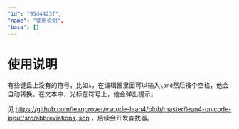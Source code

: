 ```yaml
---
"id": "95d4423f",
"name": "使用说明",
"base": []
---
```


# 使用说明

有些键盘上没有的符号，比如`∧`，在编辑器里面可以输入`\and`然后按个空格，他会自动转换。在文本中，光标在符号上，他会弹出提示。

见 https://github.com/leanprover/vscode-lean4/blob/master/lean4-unicode-input/src/abbreviations.json ，后续会开发查找器。
